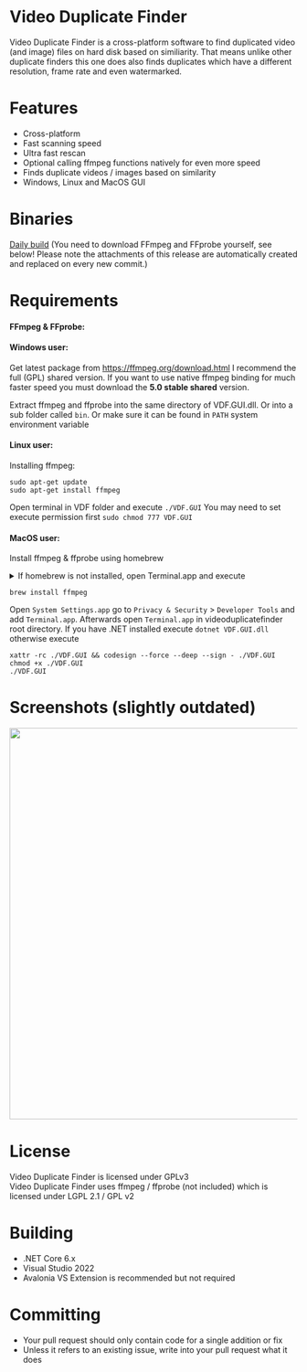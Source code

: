 # Video Duplicate Finder
Video Duplicate Finder is a cross-platform software to find duplicated video (and image) files on hard disk based on similiarity. That means unlike other duplicate finders this one does also finds duplicates which have a different resolution, frame rate and even watermarked.

# Features
- Cross-platform
- Fast scanning speed
- Ultra fast rescan
- Optional calling ffmpeg functions natively for even more speed
- Finds duplicate videos / images based on similarity
- Windows, Linux and MacOS GUI

# Binaries

[Daily build](https://github.com/0x90d/videoduplicatefinder/releases/tag/3.0.x) (You need to download FFmpeg and FFprobe yourself, see below! Please note the attachments of this release are automatically created and replaced on every new commit.)


# Requirements

#### FFmpeg & FFprobe:

#### Windows user:
Get latest package from https://ffmpeg.org/download.html I recommend the full (GPL) shared version. If you want to use native ffmpeg binding for much faster speed you must download the **5.0 stable shared** version.

Extract ffmpeg and ffprobe into the same directory of VDF.GUI.dll. Or into a sub folder called `bin`. Or make sure it can be found in `PATH` system environment variable

#### Linux user:
Installing ffmpeg:
```
sudo apt-get update
sudo apt-get install ffmpeg
```
Open terminal in VDF folder and execute `./VDF.GUI`
You may need to set execute permission first `sudo chmod 777 VDF.GUI`

#### MacOS user:
Install ffmpeg & ffprobe using homebrew
<details>
  <summary>If homebrew is not installed, open Terminal.app and execute</summary>

###
  ```js
  /bin/bash -c "$(curl -fsSL https://raw.githubusercontent.com/Homebrew/install/HEAD/install.sh)"
  ```
and then
</details>

```
brew install ffmpeg
```
Open `System Settings.app` go to `Privacy & Security` > `Developer Tools` and add `Terminal.app`.
Afterwards open `Terminal.app` in videoduplicatefinder root directory. If you have .NET installed execute `dotnet VDF.GUI.dll` otherwise execute
```
xattr -rc ./VDF.GUI && codesign --force --deep --sign - ./VDF.GUI
chmod +x ./VDF.GUI
./VDF.GUI
```
# Screenshots (slightly outdated)
<img width="685" src="https://github.com/0x90d/videoduplicatefinder/assets/54822494/99b013ac-aad9-4284-97ac-6691018e9d86">

# License
Video Duplicate Finder is licensed under GPLv3  
Video Duplicate Finder uses ffmpeg / ffprobe (not included) which is licensed under LGPL 2.1 / GPL v2

# Building
- .NET Core 6.x
- Visual Studio 2022
- Avalonia VS Extension is recommended but not required

# Committing
- Your pull request should only contain code for a single addition or fix
- Unless it refers to an existing issue, write into your pull request what it does
